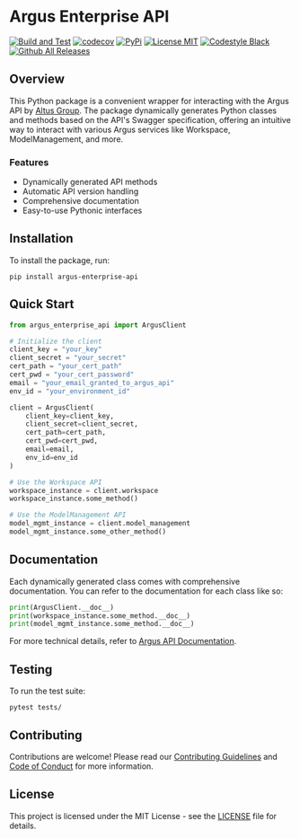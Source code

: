 # Argus Enterprise API

[![Build and Test](https://github.com/budaesandrei/argus-enterprise-api/actions/workflows/ci_cd_pipeline.yml/badge.svg)](https://github.com/budaesandrei/argus-enterprise-api/actions/workflows/ci_cd_pipeline.yml)
[![codecov](https://codecov.io/gh/budaesandrei/argus-enterprise-api/graph/badge.svg?token=2W281SPKSE)](https://codecov.io/gh/budaesandrei/argus-enterprise-api)
[![PyPi](https://img.shields.io/pypi/v/argus-enterprise-api.svg)](https://pypi.python.org/pypi/argus-enterprise-api/)
[![License MIT](https://img.shields.io/:license-MIT-blue.svg)](LICENSE)
[![Codestyle Black](https://img.shields.io/badge/code%20style-black-000000.svg)](https://github.com/psf/black)
[![Github All Releases](https://img.shields.io/github/downloads/budaesandrei/argus-enterprise-api/total.svg)]()

## Overview

This Python package is a convenient wrapper for interacting with the Argus API by [Altus Group](https://www.altusgroup.com/). The package dynamically generates Python classes and methods based on the API's Swagger specification, offering an intuitive way to interact with various Argus services like Workspace, ModelManagement, and more.

### Features

- Dynamically generated API methods
- Automatic API version handling
- Comprehensive documentation
- Easy-to-use Pythonic interfaces

## Installation

To install the package, run:

```
pip install argus-enterprise-api
```

## Quick Start

```python
from argus_enterprise_api import ArgusClient

# Initialize the client
client_key = "your_key"
client_secret = "your_secret"
cert_path = "your_cert_path"
cert_pwd = "your_cert_password"
email = "your_email_granted_to_argus_api"
env_id = "your_environment_id"

client = ArgusClient(
    client_key=client_key,
    client_secret=client_secret,
    cert_path=cert_path,
    cert_pwd=cert_pwd,
    email=email,
    env_id=env_id
)

# Use the Workspace API
workspace_instance = client.workspace
workspace_instance.some_method()

# Use the ModelManagement API
model_mgmt_instance = client.model_management
model_mgmt_instance.some_other_method()
```

## Documentation

Each dynamically generated class comes with comprehensive documentation. You can refer to the documentation for each class like so:

```python
print(ArgusClient.__doc__)
print(workspace_instance.some_method.__doc__)
print(model_mgmt_instance.some_method.__doc__)
```

For more technical details, refer to [Argus API Documentation](https://cloud.altusplatform.com/help/index.htm).

## Testing

To run the test suite:

```
pytest tests/
```

## Contributing

Contributions are welcome! Please read our [Contributing Guidelines](CONTRIBUTING.md) and [Code of Conduct](CODE_OF_CONDUCT.md) for more information.

## License

This project is licensed under the MIT License - see the [LICENSE](LICENSE) file for details.
